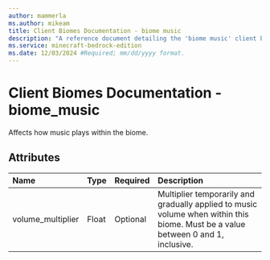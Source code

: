 ```yaml
---
author: mammerla
ms.author: mikeam
title: Client Biomes Documentation - biome music
description: "A reference document detailing the 'biome music' client biome component"
ms.service: minecraft-bedrock-edition
ms.date: 12/03/2024 #Required; mm/dd/yyyy format.
---
```


# Client Biomes Documentation - biome_music

Affects how music plays within the biome.

## Attributes

|Name |Type |Required |Description |
|:-----------|:-----------|:-------|:-----------|
|volume_multiplier| Float| Optional| Multiplier temporarily and gradually applied to music volume when within this biome. Must be a value between 0 and 1, inclusive.|
